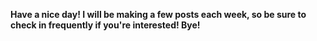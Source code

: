 **Have a nice day! I will be making a few posts each week, so be sure to check in frequently if you're interested! Bye!**